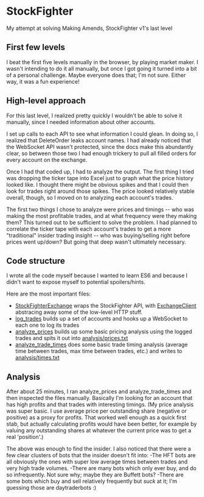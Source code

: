 # StockFighter
My attempt at solving Making Amends, StockFighter v1's last level

## First few levels
I beat the first five levels manually in the browser, by playing market maker. I wasn't intending to do it all manually, but once I got going it turned into a bit of a personal challenge. Maybe everyone does that; I'm not sure. Either way, it was a fun experience! 

## High-level approach
For this last level, I realized pretty quickly I wouldn't be able to solve it manually, since I needed information about other accounts. 

I set up calls to each API to see what information I could glean. In doing so, I realized that DeleteOrder leaks account names. I had already noticed that the WebSocket API wasn't protected, since the docs make this abundantly clear, so between those two I had enough trickery to pull all filled orders for every account on the exchange.

Once I had that coded up, I had to analyze the output. The first thing I tried was dropping the ticker tape into Excel just to graph what the price history looked like. I thought there might be obvious spikes and that I could then look for trades right around those spikes. The price looked relatively stable overall, though, so I moved on to analyzing each account's trades.

The first two things I chose to analyze were prices and timings -- who was making the most profitable trades, and at what frequency were they making them? This turned out to be sufficient to solve the problem. I had planned to correlate the ticker tape with each account's trades to get a more "traditional" insider trading insight -- who was buying/selling right before prices went up/down? But going that deep wasn't ultimately necessary.

## Code structure
I wrote all the code myself because I wanted to learn ES6 and because I didn't want to expose myself to potential spoilers/hints.

Here are the most important files:
- [StockFighterExchange](StockFighterExchange.js) wraps the StockFighter API, with [ExchangeClient](ExchangeClient.js) abstracing away some of the low-level HTTP stuff.
- [log_trades](log_trades.js) builds up a set of accounts and hooks up a WebSocket to each one to log its trades
- [analyze_prices](analyze_prices.js) builds up some basic pricing analysis using the logged trades and spits it out into [analysis/prices.txt](analysis/prices.txt)
- [analyze_trade_times](analyze_trade_times.js) does some basic trade timing analysis (average time between trades, max time between trades, etc.) and writes to [analysis/times.txt](analysis/times.txt)

## Analysis
After about 25 minutes, I ran analyze_prices and analyze_trade_times and then inspected the files manually. Basically I'm looking for an account that has high profits and that trades with interesting timings. (My price analysis was super basic. I use average price per outstanding share (negative or positive) as a proxy for profits. That worked well enough as a quick first stab, but actually calculating profits would have been better, for example by valuing any outstanding shares at whatever the current price was to get a real 'position'.)

The above was enough to find the insider. I also noticed that there were a few clear clusters of bots that the insider doesn't fit into:
-The HFT bots are all obviously the ones with super low average times between trades and very high trade volumes. 
-There are many bots which only ever buy, and do so infrequently. Not sure why; maybe they are Buffett bots? 
-There are some bots which buy and sell relatively frequently but *suck* at it; I'm guessing those are daytraderbots :)
